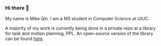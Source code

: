 ### Hi there 👋

My name is Mike Qin. I am a MS student in Computer Science at UIUC. 

A majority of my work is currently being done in a private repo at a library for task and motion planning, PPL. An open-source version of the library can be found [here](https://gitlab.engr.illinois.edu/parasol-group/parasol/open-ppl).


<!--
**mikeqin2/mikeqin2** is a ✨ _special_ ✨ repository because its `README.md` (this file) appears on your GitHub profile.

Here are some ideas to get you started:

- 🔭 I’m currently working on ...
- 🌱 I’m currently learning ...
- 👯 I’m looking to collaborate on ...
- 🤔 I’m looking for help with ...
- 💬 Ask me about ...
- 📫 How to reach me: ...
- 😄 Pronouns: ...
- ⚡ Fun fact: ...
-->
